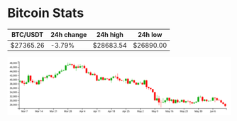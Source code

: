 # Bitcoin Stats

BTC/USDT|24h change|24h high|24h low|
|---|---|---|---|
|$27365.26|-3.79%|$28683.54|$26890.00|

<img src="./chart.svg">
